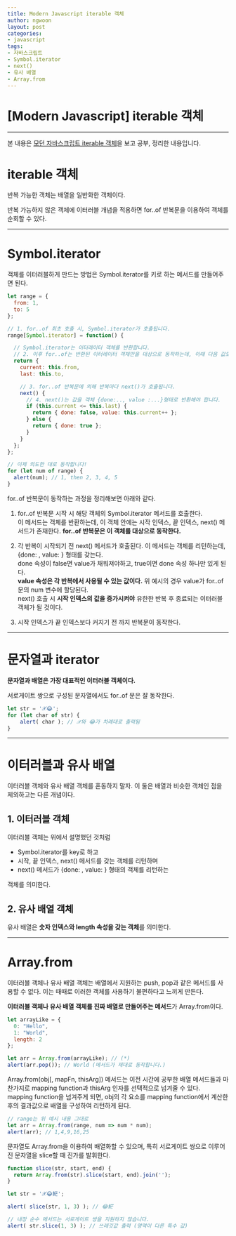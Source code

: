 ```yaml
---
title: Modern Javascript iterable 객체
author: ngwoon
layout: post
categories:
- javascript
tags:
- 자바스크립트
- Symbol.iterator
- next()
- 유사 배열
- Array.from
---
```


# [Modern Javascript] iterable 객체
- - -

본 내용은 [모던 자바스크립트 iterable 객체](https://ko.javascript.info/iterable)을 보고 공부, 정리한 내용입니다.<br/>

# iterable 객체

반복 가능한 객체는 배열을 일반화한 객체이다. 

반복 가능하지 않은 객체에 이터러블 개념을 적용하면 for..of 반복문을 이용하여 객체를 순회할 수 있다.

---

# Symbol.iterator

객체를 이터러블하게 만드는 방법은 Symbol.iterator를 키로 하는 메서드를 만들어주면 된다.

```jsx
let range = {
  from: 1,
  to: 5
};

// 1. for..of 최초 호출 시, Symbol.iterator가 호출됩니다.
range[Symbol.iterator] = function() {

  // Symbol.iterator는 이터레이터 객체를 반환합니다.
  // 2. 이후 for..of는 반환된 이터레이터 객체만을 대상으로 동작하는데, 이때 다음 값도 정해집니다.
  return {
    current: this.from,
    last: this.to,

    // 3. for..of 반복문에 의해 반복마다 next()가 호출됩니다.
    next() {
      // 4. next()는 값을 객체 {done:.., value :...}형태로 반환해야 합니다.
      if (this.current <= this.last) {
        return { done: false, value: this.current++ };
      } else {
        return { done: true };
      }
    }
  };
};

// 이제 의도한 대로 동작합니다!
for (let num of range) {
  alert(num); // 1, then 2, 3, 4, 5
}
```

for..of 반복문이 동작하는 과정을 정리해보면 아래와 같다.

1. for..of 반복문 시작 시 해당 객체의 Symbol.iterator 메서드를 호출한다.<br/>
    이 메서드는 객체를 반환하는데, 이 객체 안에는 시작 인덱스, 끝 인덱스, next() 메서드가 존재한다. **for..of 반복문은 이 객체를 대상으로 동작한다.**

2. 각 반복이 시작되기 전 next() 메서드가 호출된다. 이 메서드는 객체를 리턴하는데, {done: , value: } 형태를 갖는다.<br/>
    done 속성이 false면 value가 채워져야하고, true이면 done 속성 하나만 있게 된다.<br/>
    **value 속성은 각 반복에서 사용될 수 있는 값이다.** 위 예시의 경우 value가 for..of 문의 num 변수에 할당된다.<br/>
    next() 호출 시 **시작 인덱스의 값을 증가시켜야** 유한한 반복 후 종료되는 이터러블 객체가 될 것이다.

3. 시작 인덱스가 끝 인덱스보다 커지기 전 까지 반복문이 동작한다.

---

# 문자열과 iterator

**문자열과 배열은 가장 대표적인 이터러블 객체이다.**

서로게이트 쌍으로 구성된 문자열에서도 for..of 문은 잘 동작한다.

```jsx
let str = '𝒳😂';
for (let char of str) {
    alert( char ); // 𝒳와 😂가 차례대로 출력됨
}
```

---

# 이터러블과 유사 배열

이터러블 객체와 유사 배열 객체를 혼동하지 말자. 이 둘은 배열과 비슷한 객체인 점을 제외하고는 다른 개념이다.

## 1. 이터러블 객체

이터러블 객체는 위에서 설명했던 것처럼 <br/>
- Symbol.iterator를 key로 하고
- 시작, 끝 인덱스, next() 메서드를 갖는 객체를 리턴하며
- next() 메서드가 {done: , value: } 형태의 객체를 리턴하는

객체를 의미한다.

## 2. 유사 배열 객체

유사 배열은 **숫자 인덱스와 length 속성을 갖는 객체**를 의미한다.

---

# Array.from

이터러블 객체나 유사 배열 객체는 배열에서 지원하는 push, pop과 같은 메서드를 사용할 수 없다. 이는 때때로 이러한 객체를 사용하기 불편하다고 느끼게 만든다.

**이터러블 객체나 유사 배열 객체를 진짜 배열로 만들어주는 메서드**가 Array.from이다.

```jsx
let arrayLike = {
  0: "Hello",
  1: "World",
  length: 2
};

let arr = Array.from(arrayLike); // (*)
alert(arr.pop()); // World (메서드가 제대로 동작합니다.)
```

Array.from(obj[, mapFn, thisArg]) 메서드는 이전 시간에 공부한 배열 메서드들과 마찬가지로 mapping function과 thisArg 인자를 선택적으로 넘겨줄 수 있다.<br/>
mapping function을 넘겨주게 되면, obj의 각 요소를 mapping function에서 계산한 후의 결과값으로 배열을 구성하여 리턴하게 된다.

```jsx
// range는 위 예시 내용 그대로
let arr = Array.from(range, num => num * num);
alert(arr); // 1,4,9,16,25
```

문자열도 Array.from을 이용하여 배열화할 수 있으며, 특히 서로게이트 쌍으로 이루어진 문자열을 slice할 때 진가를 발휘한다.

```jsx
function slice(str, start, end) {
  return Array.from(str).slice(start, end).join('');
}

let str = '𝒳😂𩷶';

alert( slice(str, 1, 3) ); // 😂𩷶

// 내장 순수 메서드는 서로게이트 쌍을 지원하지 않습니다.
alert( str.slice(1, 3) ); // 쓰레깃값 출력 (영역이 다른 특수 값)
```